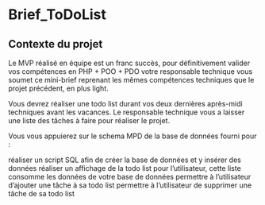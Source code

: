 # Brief_ToDoList

## Contexte du projet

Le MVP réalisé en équipe est un franc succès, pour définitivement valider vos compétences en PHP + POO + PDO votre responsable technique vous soumet ce mini-brief reprenant les mêmes compétences techniques que le projet précédent, en plus light.

Vous devrez réaliser une todo list durant vos deux dernières après-midi techniques avant les vacances. Le responsable technique vous a laisser une liste des tâches à faire pour réaliser le projet.

Vous vous appuierez sur le schema MPD de la base de données fourni pour :

réaliser un script SQL afin de créer la base de données et y insérer des données
réaliser un affichage de la todo list pour l’utilisateur, cette liste consomme les données de votre base de données
permettre à l’utilisateur d’ajouter une tâche à sa todo list
permettre à l’utilisateur de supprimer une tâche de sa todo list